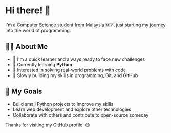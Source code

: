 # Hi there! 👋

I'm a Computer Science student from Malaysia 🇲🇾, just starting my journey into the world of programming.

## 👨‍💻 About Me
- 🧠 I'm a quick learner and always ready to face new challenges
- 🐍 Currently learning **Python**
- 🔧 Interested in solving real-world problems with code
- 🌱 Slowly building my skills in programming, Git, and GitHub

## 🚀 My Goals
- Build small Python projects to improve my skills
- Learn web development and explore other technologies
- Collaborate with others and contribute to open-source someday

Thanks for visiting my GitHub profile! 😊
